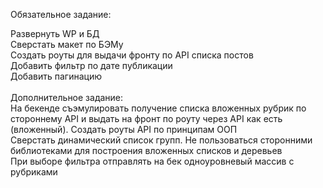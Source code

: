 Обязательное задание:

Развернуть WP и БД</br>
Сверстать макет по БЭМу</br>
Создать роуты для выдачи фронту по API списка постов</br>
Добавить фильтр по дате публикации</br>
Добавить пагинацию</br></br>
Дополнительное задание:</br>
На бекенде съэмулировать получение списка вложенных рубрик по стороннему API и выдать на фронт по роуту через API как есть (вложенный). Создать роуты API по принципам ООП</br>
Сверстать динамический список групп. Не пользоваться сторонними библиотеками для построения вложенных списков и деревьев</br>
При выборе фильтра отправлять на бек одноуровневый массив с рубриками</br>
